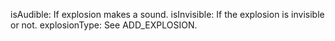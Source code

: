 isAudible: If explosion makes a sound.
isInvisible: If the explosion is invisible or not.
explosionType: See ADD_EXPLOSION.